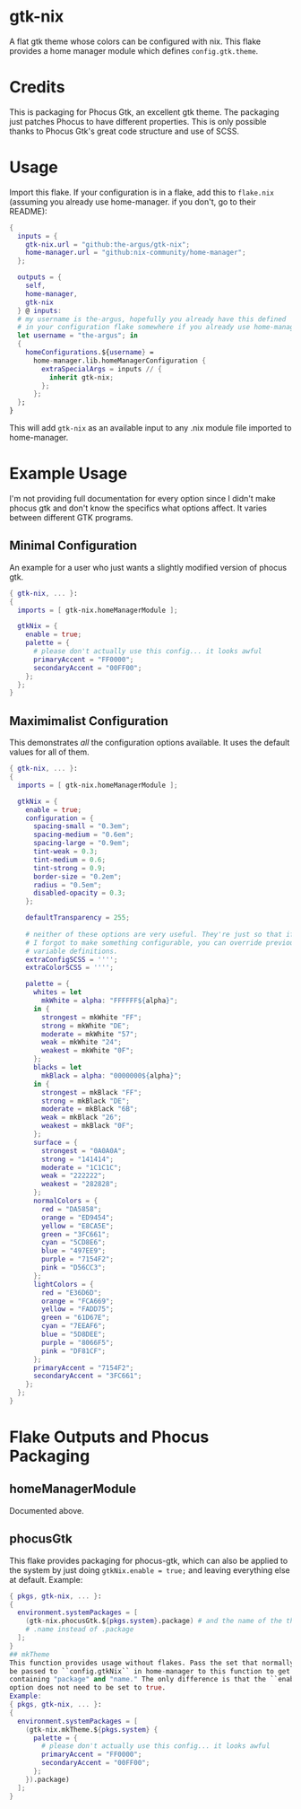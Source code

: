 # gtk-nix
A flat gtk theme whose colors can be configured with nix. This flake
provides a home manager module which defines ``config.gtk.theme``.

# Credits
This is packaging for Phocus Gtk, an excellent gtk theme. The packaging just
patches Phocus to have different properties. This is only possible thanks to
Phocus Gtk's great code structure and use of SCSS.

# Usage
Import this flake. If your configuration is in a flake, add this to
``flake.nix`` (assuming you already use home-manager. if you don't,
go to their README):
```nix
{
  inputs = {
    gtk-nix.url = "github:the-argus/gtk-nix";
    home-manager.url = "github:nix-community/home-manager";
  };

  outputs = { 
    self,
    home-manager,
    gtk-nix
  } @ inputs:
  # my username is the-argus, hopefully you already have this defined
  # in your configuration flake somewhere if you already use home-manager.
  let username = "the-argus"; in
  {
    homeConfigurations.${username} =
      home-manager.lib.homeManagerConfiguration {
        extraSpecialArgs = inputs // {
          inherit gtk-nix;
        };
      };
  };
}
```
This will add ``gtk-nix`` as an available input to any .nix module file
imported to home-manager.

# Example Usage
I'm not providing full documentation for every option since I didn't make
phocus gtk and don't know the specifics what options affect. It varies between
different GTK programs.
## Minimal Configuration
An example for a user who just wants a slightly modified version of phocus gtk.
```nix
{ gtk-nix, ... }:
{
  imports = [ gtk-nix.homeManagerModule ];

  gtkNix = {
    enable = true;
    palette = {
      # please don't actually use this config... it looks awful
      primaryAccent = "FF0000";
      secondaryAccent = "00FF00";
    };
  };
}
```
## Maximimalist Configuration
This demonstrates *all* the configuration options available.
It uses the default values for all of them.
```nix
{ gtk-nix, ... }:
{
  imports = [ gtk-nix.homeManagerModule ];

  gtkNix = {
    enable = true;
    configuration = {
      spacing-small = "0.3em";
      spacing-medium = "0.6em";
      spacing-large = "0.9em";
      tint-weak = 0.3;
      tint-medium = 0.6;
      tint-strong = 0.9;
      border-size = "0.2em";
      radius = "0.5em";
      disabled-opacity = 0.3;
    };

    defaultTransparency = 255;
    
    # neither of these options are very useful. They're just so that if
    # I forgot to make something configurable, you can override previous
    # variable definitions.
    extraConfigSCSS = '''';
    extraColorSCSS = '''';

    palette = {
      whites = let
        mkWhite = alpha: "FFFFFF${alpha}";
      in {
        strongest = mkWhite "FF";
        strong = mkWhite "DE";
        moderate = mkWhite "57";
        weak = mkWhite "24";
        weakest = mkWhite "0F";
      };
      blacks = let
        mkBlack = alpha: "0000000${alpha}";
      in {
        strongest = mkBlack "FF";
        strong = mkBlack "DE";
        moderate = mkBlack "6B";
        weak = mkBlack "26";
        weakest = mkBlack "0F";
      };
      surface = {
        strongest = "0A0A0A";
        strong = "141414";
        moderate = "1C1C1C";
        weak = "222222";
        weakest = "282828";
      };
      normalColors = {
        red = "DA5858";
        orange = "ED9454";
        yellow = "E8CA5E";
        green = "3FC661";
        cyan = "5CD8E6";
        blue = "497EE9";
        purple = "7154F2";
        pink = "D56CC3";
      };
      lightColors = {
        red = "E36D6D";
        orange = "FCA669";
        yellow = "FADD75";
        green = "61D67E";
        cyan = "7EEAF6";
        blue = "5D8DEE";
        purple = "8066F5";
        pink = "DF81CF";
      };
      primaryAccent = "7154F2";
      secondaryAccent = "3FC661";
    };
  };
}
```

# Flake Outputs and Phocus Packaging
## homeManagerModule
Documented above.

## phocusGtk
This flake provides packaging for phocus-gtk, which can also be applied
to the system by just doing ``gtkNix.enable = true;`` and leaving everything
else at default.
Example:
```nix
{ pkgs, gtk-nix, ... }:
{
  environment.systemPackages = [
    (gtk-nix.phocusGtk.${pkgs.system}.package) # and the name of the theme is
    # .name instead of .package
  ];
}
## mkTheme
This function provides usage without flakes. Pass the set that normally would
be passed to ``config.gtkNix`` in home-manager to this function to get a set
containing "package" and "name." The only difference is that the ``enable``
option does not need to be set to true.
Example:
{ pkgs, gtk-nix, ... }:
{
  environment.systemPackages = [
    (gtk-nix.mkTheme.${pkgs.system} {
      palette = {
        # please don't actually use this config... it looks awful
        primaryAccent = "FF0000";
        secondaryAccent = "00FF00";
      };
    }).package)
  ];
}
